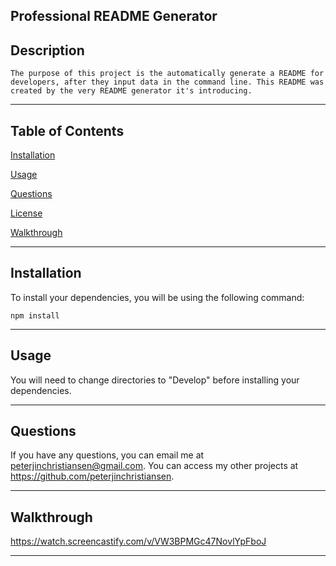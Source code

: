 
## Professional README Generator

## Description

    The purpose of this project is the automatically generate a README for developers, after they input data in the command line. This README was created by the very README generator it's introducing.

---
    

    
## Table of Contents

[Installation](#installation)

[Usage](#usage)





[Questions](#questions)

[License](#license)

[Walkthrough](#walkthrough)

---

    

## Installation

To install your dependencies, you will be using the following command:

    npm install

---

    


## Usage
    


 You will need to change directories to "Develop" before installing your dependencies.

---

    



    
## Questions

If you have any questions, you can email me at peterjinchristiansen@gmail.com. You can access my other projects at https://github.com/peterjinchristiansen.


---



## Walkthrough

https://watch.screencastify.com/v/VW3BPMGc47NovlYpFboJ

---
        
    